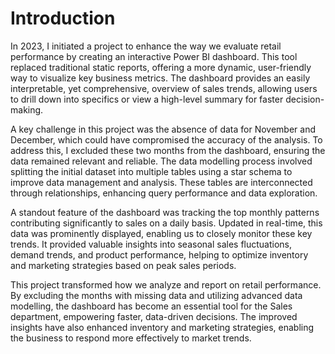 # Introduction

In 2023, I initiated a project to enhance the way we evaluate retail performance by creating an interactive Power BI dashboard. This tool replaced traditional static reports, offering a more dynamic, user-friendly way to visualize key business metrics. The dashboard provides an easily interpretable, yet comprehensive, overview of sales trends, allowing users to drill down into specifics or view a high-level summary for faster decision-making. 

A key challenge in this project was the absence of data for November and December, which could have compromised the accuracy of the analysis. To address this, I excluded these two months from the dashboard, ensuring the data remained relevant and reliable. The data modelling process involved splitting the initial dataset into multiple tables using a star schema to improve data management and analysis. 
These tables are interconnected through relationships, enhancing query performance and data exploration. 

A standout feature of the dashboard was tracking the top monthly patterns contributing significantly to sales on a daily basis. Updated in real-time, this data was prominently displayed, enabling us to closely monitor these key trends. It provided valuable insights into seasonal sales fluctuations, demand trends, and product performance, helping to optimize inventory and marketing strategies based on peak sales periods.

This project transformed how we analyze and report on retail performance. By excluding the months with missing data and utilizing advanced data modelling, the dashboard has become an essential tool for the Sales department, empowering faster, data-driven decisions. The improved insights have also enhanced inventory and marketing strategies, enabling the business to respond more effectively to market trends.